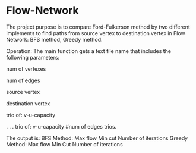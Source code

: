 # Flow-Network

The project purpose is to compare Ford-Fulkerson method by two different implements to find paths from source vertex
to destination vertex in Flow Network: BFS method, Greedy method.


Operation:
The main function gets a text file name that includes the following parameters:

num of vertexes

num of edges

source vertex

destination vertex

trio of: v-u-capacity

.
.
.
trio of: v-u-capacity
#num of edges trios.

The output is:
BFS Method:
Max flow
Min cut
Number of iterations
Greedy Method:
Max flow
Min Cut
Number of iterations

